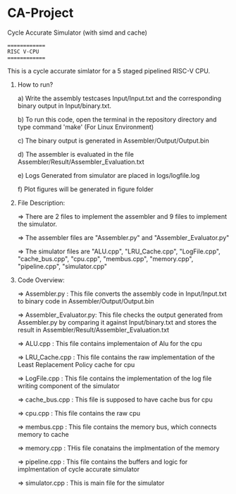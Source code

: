 # CA-Project 
Cycle Accurate Simulator (with simd and cache)

	============
	RISC V-CPU
	============

This is a cycle accurate simlator for a 5 staged pipelined RISC-V CPU.

1) How to run?

	a) Write the assembly testcases Input/Input.txt and the corresponding binary output in Input/binary.txt.

	b) To run this code, open the terminal in the repository directory and type command 'make' (For Linux Environment)

	c) The binary output is generated in Assembler/Output/Output.bin

	d) The assembler is evaluated in the file Assembler/Result/Assembler_Evaluation.txt

	e) Logs Generated from simulator are placed in logs/logfile.log	

	f) Plot figures will be generated in figure folder


2) File Description:

	=> There are 2 files to implement the assembler and 9 files to implement the simulator.

	=> The assembler files are "Assembler.py" and "Assembler_Evaluator.py"

	=> The simulator files are "ALU.cpp", "LRU_Cache.cpp",  "LogFile.cpp", "cache_bus.cpp", "cpu.cpp", "membus.cpp", "memory.cpp", "pipeline.cpp", "simulator.cpp"

2) Code Overview:

	=> Assembler.py : 		This file converts the assembly code in Input/Input.txt to binary code in Assembler/Output/Output.bin

	=> Assembler_Evaluator.py: 	This file checks the output generated from Assembler.py by comparing it against Input/binary.txt and stores the result in Assembler/Result/Assembler_Evaluation.txt

	=> ALU.cpp : This file contains implementaion of Alu for the cpu

	=> LRU_Cache.cpp : This file contains the raw implementation of the Least Replacement Policy cache for cpu

	=> LogFile.cpp : This file contains the implementation of the log file writing component of the simulator

	=> cache_bus.cpp : This file is supposed to have cache bus for cpu

	=> cpu.cpp : This file contains  the raw cpu

	=> membus.cpp : This file  contains the memory bus, which connects memory to cache

	=> memory.cpp : THis file conatains the implmentation of the memory

	=> pipeline.cpp : This file contains the buffers and logic for implmentation of cycle accurate simulator

	=> simulator.cpp : This is main file for the simulator
